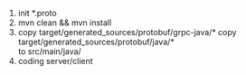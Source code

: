 1. init *.proto
2. mvn clean && mvn install
3. copy target/generated_sources/protobuf/grpc-java/*
   copy target/generated_sources/protobuf/java/*  <br>
   to src/main/java/
4. coding server/client
   